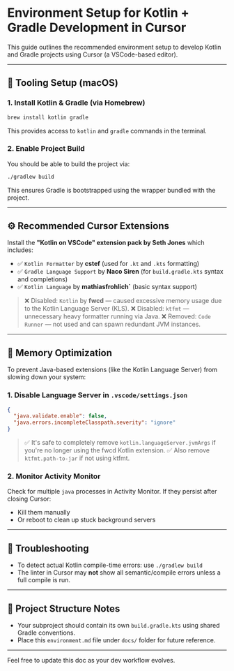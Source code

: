
# Environment Setup for Kotlin + Gradle Development in Cursor

This guide outlines the recommended environment setup to develop Kotlin and Gradle projects using Cursor (a VSCode-based editor).

---

## 🧰 Tooling Setup (macOS)

### 1. Install Kotlin & Gradle (via Homebrew)
```bash
brew install kotlin gradle
```

This provides access to `kotlin` and `gradle` commands in the terminal.

### 2. Enable Project Build
You should be able to build the project via:
```bash
./gradlew build
```

This ensures Gradle is bootstrapped using the wrapper bundled with the project.

---

## ⚙️ Recommended Cursor Extensions
Install the **"Kotlin on VSCode" extension pack by Seth Jones** which includes:

- ✅ `Kotlin Formatter` by **cstef** (used for `.kt` and `.kts` formatting)
- ✅ `Gradle Language Support` by **Naco Siren** (for `build.gradle.kts` syntax and completions)
- ✅ `Kotlin Language` by **mathiasfrohlich`** (basic syntax support)

> ❌ Disabled: `Kotlin` by **fwcd** — caused excessive memory usage due to the Kotlin Language Server (KLS).
> ❌ Disabled: `ktfmt` — unnecessary heavy formatter running via Java.
> ❌ Removed: `Code Runner` — not used and can spawn redundant JVM instances.

---

## 🧠 Memory Optimization
To prevent Java-based extensions (like the Kotlin Language Server) from slowing down your system:

### 1. Disable Language Server in `.vscode/settings.json`
```json
{
  "java.validate.enable": false,
  "java.errors.incompleteClasspath.severity": "ignore"
}
```

> ✅ It's safe to completely remove `kotlin.languageServer.jvmArgs` if you're no longer using the fwcd Kotlin extension.
> ✅ Also remove `ktfmt.path-to-jar` if not using ktfmt.

### 2. Monitor Activity Monitor
Check for multiple `java` processes in Activity Monitor. If they persist after closing Cursor:
- Kill them manually
- Or reboot to clean up stuck background servers

---

## 🧪 Troubleshooting
- To detect actual Kotlin compile-time errors: use `./gradlew build`
- The linter in Cursor may **not** show all semantic/compile errors unless a full compile is run.

---

## 📁 Project Structure Notes
- Your subproject should contain its own `build.gradle.kts` using shared Gradle conventions.
- Place this `environment.md` file under `docs/` folder for future reference.

---

Feel free to update this doc as your dev workflow evolves.
